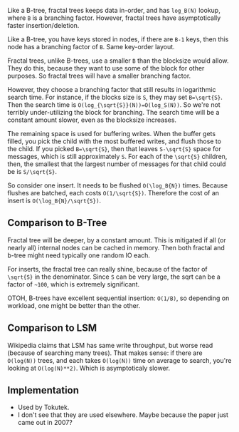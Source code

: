 Like a B-tree, fractal trees keeps data in-order, and has `log_B(N)`
lookup, where `B` is a branching factor. However, fractal trees have
asymptotically faster insertion/deletion.

Like a B-tree, you have keys stored in nodes, if there are `B-1` keys,
then this node has a branching factor of `B`. Same key-order layout.

Fractal trees, unlike B-trees, use a smaller `B` than the blocksize
would allow. They do this, because they want to use some of the block
for other purposes. So fractal trees will have a smaller branching
factor.

However, they choose a branching factor that still results in
logarithmic search time. For instance, if the blocks size is `S`, they
may set `B=\sqrt{S}`. Then the search time is
`O(log_{\sqrt{S}}(N))=O(log_S(N))`. So we're not terribly
under-utilizing the block for branching. The search time will be a
constant amount slower, even as the blocksize increases.

The remaining space is used for buffering writes. When the buffer gets
filled, you pick the child with the most buffered writes, and flush
those to the child. If you picked `B=\sqrt{S}`, then that leaves
`S-\sqrt{S}` space for messages, which is still approximately `S`. For
each of the `\sqrt{S}` children, then, the smallest that the largest
number of messages for that child could be is `S/\sqrt{S}`.

So consider one insert. It needs to be flushed `O(\log_B{N})`
times. Because flushes are batched, each costs
`O(1/\sqrt{S})`. Therefore the cost of an insert is
`O(\log_B{N}/\sqrt{S})`.

## Comparison to B-Tree

Fractal tree will be deeper, by a constant amount. This is mitigated
if all (or nearly all) internal nodes can be cached in memory. Then
both fractal and b-tree might need typically one random IO each.

For inserts, the fractal tree can really shine, because of the factor
of `\sqrt{S}` in the denominator. Since `S` can be very large, the
sqrt can be a factor of `~100`, which is extremely significant.

OTOH, B-trees have excellent sequential insertion: `O(1/B)`, so
depending on workload, one might be better than the other.

## Comparison to LSM

Wikipedia claims that LSM has same write throughput, but worse read
(because of searching many trees). That makes sense: if there are
`O(log(N))` trees, and each takes `O(log(N))` time on average to
search, you're looking at `O(log(N)**2)`. Which is asymptoticaly
slower.

## Implementation

* Used by Tokutek.
* I don't see that they are used elsewhere. Maybe because the paper
  just came out in 2007?
